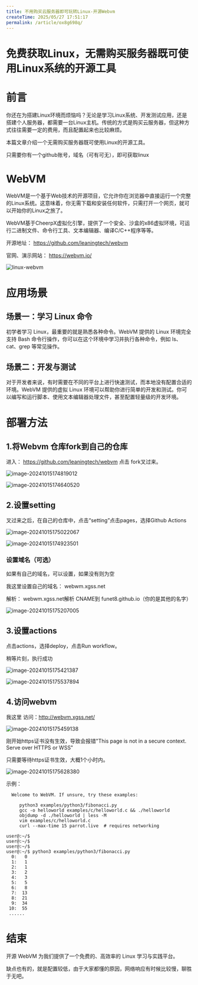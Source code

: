 ```yaml
---
title: 不用购买云服务器即可玩转Linux-开源Webvm
createTime: 2025/05/27 17:51:17
permalink: /article/ox8g698q/
---
```

# 免费获取Linux，无需购买服务器既可使用Linux系统的开源工具



# 前言

你还在为搭建Linux环境而烦恼吗？无论是学习Linux系统、开发测试应用，还是搭建个人服务器，都需要一台Linux主机。传统的方式是购买云服务器，但这种方式往往需要一定的费用，而且配置起来也比较麻烦。

本篇文章介绍一个无需购买服务器既可使用Linux的开源工具。

只需要你有一个github账号，域名（可有可无），即可获取linux

# WebVM



WebVM是一个基于Web技术的开源项目，它允许你在浏览器中直接运行一个完整的Linux系统。这意味着，你无需下载和安装任何软件，只需打开一个网页，就可以开始你的Linux之旅了。

WebVM基于CheerpX虚拟化引擎，提供了一个安全、沙盒的x86虚拟环境，可运行二进制文件、命令行工具、文本编辑器、编译C/C++程序等等。



开源地址： https://github.com/leaningtech/webvm

官网、演示网站： https://webvm.io/

![linux-webvm](https://imgoss.xgss.net/picgo/linux-webvm.jpg?aliyun)

# 应用场景

## 场景一：学习 Linux 命令

初学者学习 Linux，最重要的就是熟悉各种命令。WebVM 提供的 Linux 环境完全支持 Bash 命令行操作，你可以在这个环境中学习并执行各种命令，例如 ls、cat、grep 等常见操作。

## 场景二：开发与测试

对于开发者来说，有时需要在不同的平台上进行快速测试，而本地没有配置合适的环境。WebVM 提供的虚拟 Linux 环境可以帮助你进行简单的开发和测试。你可以编写和运行脚本、使用文本编辑器处理文件，甚至配置轻量级的开发环境。



# 部署方法



## 1.将Webvm 仓库fork到自己的仓库

进入： https://github.com/leaningtech/webvm 点击 fork叉过来。

![image-20241015174819012](https://imgoss.xgss.net/picgo/image-20241015174819012.png?aliyun)



![image-20241015174640520](https://imgoss.xgss.net/picgo/image-20241015174640520.png?aliyun)

## 2.设置setting

叉过来之后，在自己的仓库中，点击“setting”点击pages，选择Github Actions



![image-20241015175022067](https://imgoss.xgss.net/picgo/image-20241015175022067.png?aliyun)

![image-20241015174923501](https://imgoss.xgss.net/picgo/image-20241015174923501.png?aliyun)

### 设置域名（可选）

如果有自己的域名，可以设置，如果没有则为空

我这里设置自己的域名：  webwm.xgss.net

解析：  webwm.xgss.net解析 CNAME到 funet8.github.io（你的是其他的名字）

![image-20241015175207005](https://imgoss.xgss.net/picgo/image-20241015175207005.png?aliyun)

## 3.设置actions

点击actions，选择deploy，点击Run workflow。

稍等片刻，执行成功

![image-20241015175421387](https://imgoss.xgss.net/picgo/image-20241015175421387.png?aliyun)

![image-20241015175537894](https://imgoss.xgss.net/picgo/image-20241015175537894.png?aliyun)

## 4.访问webvm

我这里 访问：http://webvm.xgss.net/ 

![image-20241015175459138](https://imgoss.xgss.net/picgo/image-20241015175459138.png?aliyun)

刚开始https证书没有生效，导致会报错"This page is not in a secure context. Serve over HTTPS or WSS"

只需要等待https证书生效，大概1个小时内。

![image-20241015175628380](https://imgoss.xgss.net/picgo/image-20241015175628380.png?aliyun)

示例：

```
  Welcome to WebVM. If unsure, try these examples:

     python3 examples/python3/fibonacci.py 
     gcc -o helloworld examples/c/helloworld.c && ./helloworld
     objdump -d ./helloworld | less -M
     vim examples/c/helloworld.c
     curl --max-time 15 parrot.live  # requires networking

user@:~/$ 
user@:~/$ 
user@:~/$ 
user@:~/$ python3 examples/python3/fibonacci.py 
  0:   0
  1:   1
  2:   1
  3:   2
  4:   3
  5:   5
  6:   8
  7:  13
  8:  21
  9:  34
 10:  55
 ......
```



# 结束

开源 WebVM 为我们提供了一个免费的、高效率的 Linux 学习与实践平台。

缺点也有的，就是配置较低，由于大家都懂的原因，网络响应有时候比较慢，聊胜于无吧。

